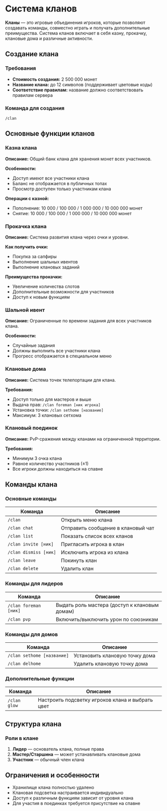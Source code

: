 # Система кланов

**Кланы** — это игровые объединения игроков, которые позволяют создавать команды, совместно играть и получать дополнительные преимущества. Система кланов включает в себя казну, прокачку, клановые дома и различные активности.

## Создание клана

### Требования
- **Стоимость создания:** 2 500 000 монет
- **Название клана:** до 12 символов (поддерживает цветовые коды)
- **Соответствие правилам:** название должно соответствовать правилам сервера

### Команда для создания
```
/clan
```

## Основные функции кланов

### Казна клана
**Описание:** Общий банк клана для хранения монет всех участников.

**Особенности:**
- Доступ имеют все участники клана
- Баланс не отображается в публичных топах
- Просмотр доступен только участникам клана

**Операции с казной:**
- Пополнение: 10 000 / 100 000 / 1 000 000 / 10 000 000 монет
- Снятие: 10 000 / 100 000 / 1 000 000 / 10 000 000 монет

### Прокачка клана
**Описание:** Система развития клана через очки и уровни.

**Как получить очки:**
- Покупка за сапфиры
- Выполнение шальных ивентов
- Выполнение клановых заданий

**Преимущества прокачки:**
- Увеличение количества слотов
- Дополнительные возможности для участников
- Доступ к новым функциям

### Шальной ивент
**Описание:** Ограниченные по времени задания для всех участников клана.

**Особенности:**
- Случайные задания
- Должны выполнить все участники клана
- Прогресс отображается в специальном меню

### Клановые дома
**Описание:** Система точек телепортации для клана.

**Требования:**
- Доступ только для мастеров и выше
- Выдача прав: `/clan foreman [ник игрока]`
- Установка точки: `/clan sethome [название]`
- Максимум: 3 клановых сетхома

### Клановый поединок
**Описание:** PvP-сражения между кланами на ограниченной территории.

**Требования:**
- Минимум 3 очка клана
- Равное количество участников (±1)
- Все игроки должны находиться на спавне

## Команды клана

### Основные команды
| Команда | Описание |
|---------|----------|
| `/clan` | Открыть меню клана |
| `/clan chat` | Отправить сообщение в клановый чат |
| `/clan list` | Показать список всех кланов |
| `/clan invite [ник]` | Пригласить игрока в клан |
| `/clan dismiss [ник]` | Исключить игрока из клана |
| `/clan leave` | Покинуть клан |
| `/clan delete` | Удалить клан |

### Команды для лидеров
| Команда | Описание |
|---------|----------|
| `/clan foreman [ник]` | Выдать роль мастера (доступ к клановым домам) |
| `/clan pvp` | Включить/выключить урон по союзникам |

### Команды для домов
| Команда | Описание |
|---------|----------|
| `/clan sethome [название]` | Установить клановую точку дома |
| `/clan delhome` | Удалить клановую точку дома |

### Дополнительные функции
| Команда | Описание |
|---------|----------|
| `/clan glow` | Настроить подсветку игроков клана и выбрать цвет |

## Структура клана

### Роли в клане
1. **Лидер** — основатель клана, полные права
2. **Мастер/Старшина** — может устанавливать клановые дома
3. **Участник** — обычный член клана

## Ограничения и особенности

- Хранилище клана полностью удалено
- Клановая подсветка настраивается индивидуально
- Доступ к различным функциям зависит от уровня клана
- Для участия в поединках требуется присутствие на спавне